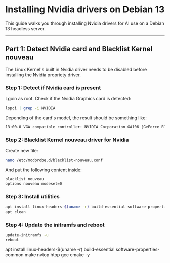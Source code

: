 # Installing Nvidia drivers on Debian 13

This guide walks you through installing Nvidia drivers for AI use on a Debian 13 headless server.

---

## Part 1: Detect Nvidia card and Blacklist Kernel nouveau

The Linux Kernel's built in Nvidia driver needs to be disabled before installing the Nvidia propriety driver.

### Step 1: Detect if Nvidia card is present

Lgoin as root.
Check if the Nvidia Graphics card is detected:

```bash
lspci | grep -i NVIDIA
```

Depending of the card's model, the result should be something like:

```bash
13:00.0 VGA compatible controller: NVIDIA Corporation GA106 [GeForce RTX 3060 Lite Hash Rate] (rev a1)
```

### Step 2: Blacklist Kernel nouveau driver for Nvidia

Create new file:

```bash
nano /etc/modprobe.d/blacklist-nouveau.conf
```

And put the following content inside:

```bash
blacklist nouveau
options nouveau modeset=0
```

### Step 3: Install utilities

```bash
apt install linux-headers-$(uname -r) build-essential software-properties-common make nvtop htop gcc cmake -y
apt clean
```

### Step 4: Update the initramfs and reboot

```bash
update-initramfs -u
reboot
```


apt install linux-headers-$(uname -r) build-essential software-properties-common make nvtop htop gcc cmake -y

